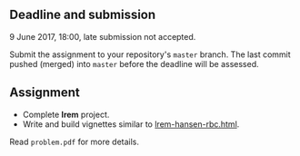 Deadline and submission
-----------------------

9 June 2017, 18:00, late submission not accepted.

Submit the assignment to your repository's `master` branch. The last commit pushed (merged) into `master` before the deadline will be assessed.

Assignment
----------

-   Complete **lrem** project.
-   Write and build vignettes similar to [lrem-hansen-rbc.html](lrem-hansen-rbc.html).

Read `problem.pdf` for more details.

